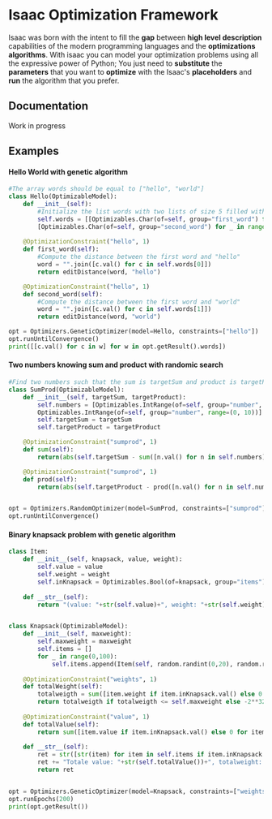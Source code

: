 # Isaac Optimization Framework

Isaac was born with the intent to fill the **gap** between **high level description** capabilities of the modern programming languages and the **optimizations algorithms**.
With isaac you can model your optimization problems using all the expressive power of Python; You just need to **substitute** the **parameters** that you want to **optimize** with the Isaac's **placeholders** and **run** the algorithm that you prefer.

## Documentation

Work in progress

## Examples

#### Hello World with genetic algorithm
```python
#The array words should be equal to ["hello", "world"]
class Hello(OptimizableModel):
    def __init__(self):
        #Initialize the list words with two lists of size 5 filled with Optmizables.Char
        self.words = [[Optimizables.Char(of=self, group="first_word") for _ in range(0, 5)],
        [Optimizables.Char(of=self, group="second_word") for _ in range(0, 5)]]
    
    @OptimizationConstraint("hello", 1)
    def first_word(self):
        #Compute the distance between the first word and "hello"
        word = "".join([c.val() for c in self.words[0]])
        return editDistance(word, "hello")

    @OptimizationConstraint("hello", 1)
    def second_word(self):
        #Compute the distance between the first word and "world"
        word = "".join([c.val() for c in self.words[1]])
        return editDistance(word, "world")

opt = Optimizers.GeneticOptimizer(model=Hello, constraints=["hello"])
opt.runUntilConvergence()
print([[c.val() for c in w] for w in opt.getResult().words])
```
#### Two numbers knowing sum and product with randomic search

```python
#Find two numbers such that the sum is targetSum and product is targetProduct
class SumProd(OptimizableModel):
    def __init__(self, targetSum, targetProduct):
        self.numbers = [Optimizables.IntRange(of=self, group="number", range=(0, 10)), 
        Optimizables.IntRange(of=self, group="number", range=(0, 10))]
        self.targetSum = targetSum
        self.targetProduct = targetProduct

    @OptimizationConstraint("sumprod", 1)
    def sum(self):
        return(abs(self.targetSum - sum([n.val() for n in self.numbers])))

    @OptimizationConstraint("sumprod", 1)
    def prod(self):
        return(abs(self.targetProduct - prod([n.val() for n in self.numbers])))


opt = Optimizers.RandomOptimizer(model=SumProd, constraints=["sumprod"], args=(7, 12))
opt.runUntilConvergence()
```
#### Binary knapsack problem with genetic algorithm

```python
class Item:
    def __init__(self, knapsack, value, weight):
        self.value = value
        self.weight = weight
        self.inKnapsack = Optimizables.Bool(of=knapsack, group="items")
    
    def __str__(self):
        return "(value: "+str(self.value)+", weight: "+str(self.weight)+")"


class Knapsack(OptimizableModel):
    def __init__(self, maxweight):
        self.maxweight = maxweight
        self.items = []
        for _ in range(0,100):
            self.items.append(Item(self, random.randint(0,20), random.randint(0,20)))
    
    @OptimizationConstraint("weights", 1)
    def totalWeight(self):
        totalweigth = sum([item.weight if item.inKnapsack.val() else 0 for item in self.items])
        return totalweigth if totalweigth <= self.maxweight else -2**32
    
    @OptimizationConstraint("value", 1)
    def totalValue(self):
        return sum([item.value if item.inKnapsack.val() else 0 for item in self.items])
    
    def __str__(self):
        ret = str([str(item) for item in self.items if item.inKnapsack.val()])+"\n"
        ret += "Totale value: "+str(self.totalValue())+", totalweight: "+str(self.totalWeight())
        return ret


opt = Optimizers.GeneticOptimizer(model=Knapsack, constraints=["weights", "value"], args=(500,), maximize=True)
opt.runEpochs(200)
print(opt.getResult())
```